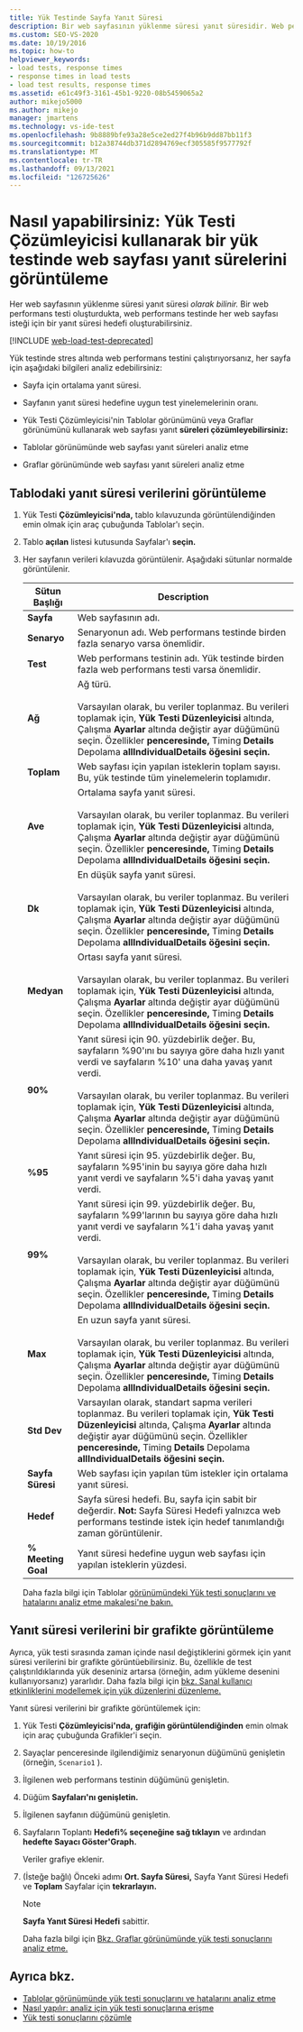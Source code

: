 ```yaml
---
title: Yük Testinde Sayfa Yanıt Süresi
description: Bir web sayfasının yüklenme süresi yanıt süresidir. Web performans testinde her web sayfası isteği için yanıt süresi hedefi ayarlamayı öğrenin.
ms.custom: SEO-VS-2020
ms.date: 10/19/2016
ms.topic: how-to
helpviewer_keywords:
- load tests, response times
- response times in load tests
- load test results, response times
ms.assetid: e61c49f3-3161-45b1-9220-08b5459065a2
author: mikejo5000
ms.author: mikejo
manager: jmartens
ms.technology: vs-ide-test
ms.openlocfilehash: 9b8889bfe93a28e5ce2ed27f4b96b9dd87bb11f3
ms.sourcegitcommit: b12a38744db371d2894769ecf305585f9577792f
ms.translationtype: MT
ms.contentlocale: tr-TR
ms.lasthandoff: 09/13/2021
ms.locfileid: "126725626"
---
```

# <a name="how-to-view-web-page-response-time-in-a-load-test-using-the-load-test-analyzer"></a>Nasıl yapabilirsiniz: Yük Testi Çözümleyicisi kullanarak bir yük testinde web sayfası yanıt sürelerini görüntüleme

Her web sayfasının yüklenme süresi yanıt süresi *olarak bilinir.* Bir web performans testi oluşturdukta, web performans testinde her web sayfası isteği için bir yanıt süresi hedefi oluşturabilirsiniz.

[!INCLUDE [web-load-test-deprecated](includes/web-load-test-deprecated.md)]

Yük testinde stres altında web performans testini çalıştırıyorsanız, her sayfa için aşağıdaki bilgileri analiz edebilirsiniz:

- Sayfa için ortalama yanıt süresi.

- Sayfanın yanıt süresi hedefine uygun test yinelemelerinin oranı.

- Yük Testi Çözümleyicisi'nin Tablolar görünümünü veya Graflar görünümünü kullanarak web sayfası yanıt **süreleri çözümleyebilirsiniz:**

- Tablolar görünümünde web sayfası yanıt süreleri analiz etme

- Graflar görünümünde web sayfası yanıt süreleri analiz etme

## <a name="view-response-time-data-in-a-table"></a>Tablodaki yanıt süresi verilerini görüntüleme

1. Yük Testi **Çözümleyicisi'nda,**  tablo kılavuzunda görüntülendiğinden emin olmak için araç çubuğunda Tablolar'ı seçin.

2. Tablo **açılan** listesi kutusunda Sayfalar'ı **seçin.**

3. Her sayfanın verileri kılavuzda görüntülenir. Aşağıdaki sütunlar normalde görüntülenir.

   |Sütun Başlığı|Description|
   |-|-|
   |**Sayfa**|Web sayfasının adı.|
   |**Senaryo**|Senaryonun adı. Web performans testinde birden fazla senaryo varsa önemlidir.|
   |**Test**|Web performans testinin adı. Yük testinde birden fazla web performans testi varsa önemlidir.|
   |**Ağ**|Ağ türü.<br /><br /> Varsayılan olarak, bu veriler toplanmaz. Bu verileri toplamak için, **Yük Testi Düzenleyicisi** altında, Çalışma **Ayarlar** altında değiştir ayar düğümünü seçin. Özellikler **penceresinde,** Timing **Details** Depolama **allIndividualDetails öğesini seçin.**|
   |**Toplam**|Web sayfası için yapılan isteklerin toplam sayısı. Bu, yük testinde tüm yinelemelerin toplamıdır.|
   |**Ave**|Ortalama sayfa yanıt süresi.<br /><br /> Varsayılan olarak, bu veriler toplanmaz. Bu verileri toplamak için, **Yük Testi Düzenleyicisi** altında, Çalışma **Ayarlar** altında değiştir ayar düğümünü seçin. Özellikler **penceresinde,** Timing **Details** Depolama **allIndividualDetails öğesini seçin.**|
   |**Dk**|En düşük sayfa yanıt süresi.<br /><br /> Varsayılan olarak, bu veriler toplanmaz. Bu verileri toplamak için, **Yük Testi Düzenleyicisi** altında, Çalışma **Ayarlar** altında değiştir ayar düğümünü seçin. Özellikler **penceresinde,** Timing **Details** Depolama **allIndividualDetails öğesini seçin.**|
   |**Medyan**|Ortası sayfa yanıt süresi.<br /><br /> Varsayılan olarak, bu veriler toplanmaz. Bu verileri toplamak için, **Yük Testi Düzenleyicisi** altında, Çalışma **Ayarlar** altında değiştir ayar düğümünü seçin. Özellikler **penceresinde,** Timing **Details** Depolama **allIndividualDetails öğesini seçin.**|
   |**90%**|Yanıt süresi için 90. yüzdebirlik değer. Bu, sayfaların %90'ını bu sayıya göre daha hızlı yanıt verdi ve sayfaların %10' una daha yavaş yanıt verdi.<br /><br /> Varsayılan olarak, bu veriler toplanmaz. Bu verileri toplamak için, **Yük Testi Düzenleyicisi** altında, Çalışma **Ayarlar** altında değiştir ayar düğümünü seçin. Özellikler **penceresinde,** Timing **Details** Depolama **allIndividualDetails öğesini seçin.**|
   |**%95**|Yanıt süresi için 95. yüzdebirlik değer. Bu, sayfaların %95'inin bu sayıya göre daha hızlı yanıt verdi ve sayfaların %5'i daha yavaş yanıt verdi.|
   |**99%**|Yanıt süresi için 99. yüzdebirlik değer. Bu, sayfaların %99'larının bu sayıya göre daha hızlı yanıt verdi ve sayfaların %1'i daha yavaş yanıt verdi.<br /><br /> Varsayılan olarak, bu veriler toplanmaz. Bu verileri toplamak için, **Yük Testi Düzenleyicisi** altında, Çalışma **Ayarlar** altında değiştir ayar düğümünü seçin. Özellikler **penceresinde,** Timing **Details** Depolama **allIndividualDetails öğesini seçin.**|
   |**Max**|En uzun sayfa yanıt süresi.<br /><br /> Varsayılan olarak, bu veriler toplanmaz. Bu verileri toplamak için, **Yük Testi Düzenleyicisi** altında, Çalışma **Ayarlar** altında değiştir ayar düğümünü seçin. Özellikler **penceresinde,** Timing **Details** Depolama **allIndividualDetails öğesini seçin.**|
   |**Std Dev**|Varsayılan olarak, standart sapma verileri toplanmaz. Bu verileri toplamak için, **Yük Testi Düzenleyicisi** altında, Çalışma **Ayarlar** altında değiştir ayar düğümünü seçin. Özellikler **penceresinde,** Timing **Details** Depolama **allIndividualDetails öğesini seçin.**|
   |**Sayfa Süresi**|Web sayfası için yapılan tüm istekler için ortalama yanıt süresi.|
   |**Hedef**|Sayfa süresi hedefi. Bu, sayfa için sabit bir değerdir. **Not:**  Sayfa Süresi Hedefi yalnızca web performans testinde istek için hedef tanımlandığı zaman görüntülenir.|
   |**% Meeting Goal**|Yanıt süresi hedefine uygun web sayfası için yapılan isteklerin yüzdesi.|

   Daha fazla bilgi için Tablolar [görünümündeki Yük testi sonuçlarını ve hatalarını analiz etme makalesi'ne bakın.](../test/analyze-load-test-results-and-errors-in-the-tables-view.md)

## <a name="view-response-time-data-in-a-graph"></a>Yanıt süresi verilerini bir grafikte görüntüleme

Ayrıca, yük testi sırasında zaman içinde nasıl değiştiklerini görmek için yanıt süresi verilerini bir grafikte görüntüebilirsiniz. Bu, özellikle de test çalıştırıldıklarında yük deseniniz artarsa (örneğin, adım yükleme desenini kullanıyorsanız) yararlıdır. Daha fazla bilgi için [bkz. Sanal kullanıcı etkinliklerini modellemek için yük düzenlerini düzenleme.](../test/edit-load-patterns-to-model-virtual-user-activities.md)

Yanıt süresi verilerini bir grafikte görüntülemek için:

1. Yük Testi **Çözümleyicisi'nda,** **grafiğin görüntülendiğinden** emin olmak için araç çubuğunda Grafikler'i seçin.

2. Sayaçlar  penceresinde ilgilendiğimiz senaryonun düğümünü genişletin (örneğin, `Scenario1` ).

3. İlgilenen web performans testinin düğümünü genişletin.

4. Düğüm **Sayfaları'nı genişletin.**

5. İlgilenen sayfanın düğümünü genişletin.

6. Sayfaların Toplantı **Hedefi% seçeneğine sağ tıklayın** ve ardından **hedefte Sayacı Göster'Graph.**

    Veriler grafiye eklenir.

7. (İsteğe bağlı) Önceki adımı **Ort. Sayfa Süresi,** Sayfa Yanıt Süresi Hedefi ve **Toplam** Sayfalar için **tekrarlayın.**

   > [!NOTE]
   > **Sayfa Yanıt Süresi Hedefi** sabittir.

   Daha fazla bilgi için [Bkz. Graflar görünümünde yük testi sonuçlarını analiz etme.](../test/analyze-load-test-results-in-the-graphs-view.md)

## <a name="see-also"></a>Ayrıca bkz.

- [Tablolar görünümünde yük testi sonuçlarını ve hatalarını analiz etme](../test/analyze-load-test-results-and-errors-in-the-tables-view.md)
- [Nasıl yapılır: analiz için yük testi sonuçlarına erişme](../test/how-to-access-load-test-results-for-analysis.md)
- [Yük testi sonuçlarını çözümle](../test/analyze-load-test-results-using-the-load-test-analyzer.md)
